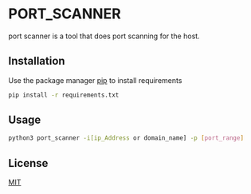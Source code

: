 # PORT_SCANNER
port scanner is a tool that does port scanning for the host.

## Installation
Use the package manager [pip](https://pip.pypa.io/en/stable/) to install requirements
```bash
pip install -r requirements.txt
```

## Usage
```bash
python3 port_scanner -i[ip_Address or domain_name] -p [port_range]
```

## License
[MIT](https://choosealicense.com/licenses/mit/)